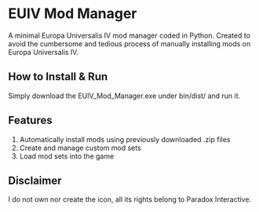 # EUIV Mod Manager
A minimal Europa Universalis IV mod manager coded in Python. Created to avoid the cumbersome and tedious process of manually installing mods on Europa Universalis IV.

## How to Install & Run
Simply download the EUIV_Mod_Manager.exe under bin/dist/ and run it.

## Features
  1. Automatically install mods using previously downloaded .zip files
  2. Create and manage custom mod sets
  3. Load mod sets into the game

## Disclaimer
I do not own nor create the icon, all its rights belong to Paradox Interactive.
